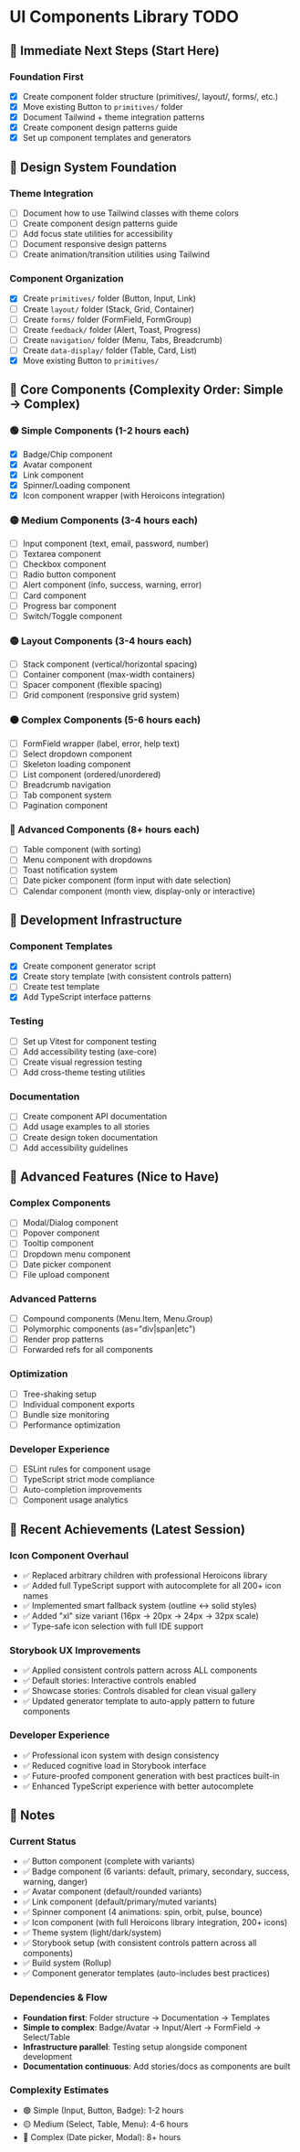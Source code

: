 # UI Components Library TODO

## 🎯 Immediate Next Steps (Start Here)

### Foundation First

- [x] Create component folder structure (primitives/, layout/, forms/, etc.)
- [x] Move existing Button to `primitives/` folder
- [x] Document Tailwind + theme integration patterns
- [x] Create component design patterns guide
- [x] Set up component templates and generators

## 🎨 Design System Foundation

### Theme Integration

- [ ] Document how to use Tailwind classes with theme colors
- [ ] Create component design patterns guide
- [ ] Add focus state utilities for accessibility
- [ ] Document responsive design patterns
- [ ] Create animation/transition utilities using Tailwind

### Component Organization

- [x] Create `primitives/` folder (Button, Input, Link)
- [ ] Create `layout/` folder (Stack, Grid, Container)
- [ ] Create `forms/` folder (FormField, FormGroup)
- [ ] Create `feedback/` folder (Alert, Toast, Progress)
- [ ] Create `navigation/` folder (Menu, Tabs, Breadcrumb)
- [ ] Create `data-display/` folder (Table, Card, List)
- [x] Move existing Button to `primitives/`

## 🧩 Core Components (Complexity Order: Simple → Complex)

### 🟢 Simple Components (1-2 hours each)

- [x] Badge/Chip component
- [x] Avatar component
- [x] Link component
- [x] Spinner/Loading component
- [x] Icon component wrapper (with Heroicons integration)

### 🟡 Medium Components (3-4 hours each)

- [ ] Input component (text, email, password, number)
- [ ] Textarea component
- [ ] Checkbox component
- [ ] Radio button component
- [ ] Alert component (info, success, warning, error)
- [ ] Card component
- [ ] Progress bar component
- [ ] Switch/Toggle component

### 🟡 Layout Components (3-4 hours each)

- [ ] Stack component (vertical/horizontal spacing)
- [ ] Container component (max-width containers)
- [ ] Spacer component (flexible spacing)
- [ ] Grid component (responsive grid system)

### 🟠 Complex Components (5-6 hours each)

- [ ] FormField wrapper (label, error, help text)
- [ ] Select dropdown component
- [ ] Skeleton loading component
- [ ] List component (ordered/unordered)
- [ ] Breadcrumb navigation
- [ ] Tab component system
- [ ] Pagination component

### 🔴 Advanced Components (8+ hours each)

- [ ] Table component (with sorting)
- [ ] Menu component with dropdowns
- [ ] Toast notification system
- [ ] Date picker component (form input with date selection)
- [ ] Calendar component (month view, display-only or interactive)

## 🔧 Development Infrastructure

### Component Templates

- [x] Create component generator script
- [x] Create story template (with consistent controls pattern)
- [ ] Create test template
- [x] Add TypeScript interface patterns

### Testing

- [ ] Set up Vitest for component testing
- [ ] Add accessibility testing (axe-core)
- [ ] Create visual regression testing
- [ ] Add cross-theme testing utilities

### Documentation

- [ ] Create component API documentation
- [ ] Add usage examples to all stories
- [ ] Create design token documentation
- [ ] Add accessibility guidelines

## 🚀 Advanced Features (Nice to Have)

### Complex Components

- [ ] Modal/Dialog component
- [ ] Popover component
- [ ] Tooltip component
- [ ] Dropdown menu component
- [ ] Date picker component
- [ ] File upload component

### Advanced Patterns

- [ ] Compound components (Menu.Item, Menu.Group)
- [ ] Polymorphic components (as="div|span|etc")
- [ ] Render prop patterns
- [ ] Forwarded refs for all components

### Optimization

- [ ] Tree-shaking setup
- [ ] Individual component exports
- [ ] Bundle size monitoring
- [ ] Performance optimization

### Developer Experience

- [ ] ESLint rules for component usage
- [ ] TypeScript strict mode compliance
- [ ] Auto-completion improvements
- [ ] Component usage analytics

## 🎉 Recent Achievements (Latest Session)

### Icon Component Overhaul

- ✅ Replaced arbitrary children with professional Heroicons library
- ✅ Added full TypeScript support with autocomplete for all 200+ icon names
- ✅ Implemented smart fallback system (outline ↔ solid styles)
- ✅ Added "xl" size variant (16px → 20px → 24px → 32px scale)
- ✅ Type-safe icon selection with full IDE support

### Storybook UX Improvements

- ✅ Applied consistent controls pattern across ALL components
- ✅ Default stories: Interactive controls enabled
- ✅ Showcase stories: Controls disabled for clean visual gallery
- ✅ Updated generator template to auto-apply pattern to future components

### Developer Experience

- ✅ Professional icon system with design consistency
- ✅ Reduced cognitive load in Storybook interface
- ✅ Future-proofed component generation with best practices built-in
- ✅ Enhanced TypeScript experience with better autocomplete

## 📝 Notes

### Current Status

- ✅ Button component (complete with variants)
- ✅ Badge component (6 variants: default, primary, secondary, success, warning, danger)
- ✅ Avatar component (default/rounded variants)
- ✅ Link component (default/primary/muted variants)
- ✅ Spinner component (4 animations: spin, orbit, pulse, bounce)
- ✅ Icon component (with full Heroicons library integration, 200+ icons)
- ✅ Theme system (light/dark/system)
- ✅ Storybook setup (with consistent controls pattern across all components)
- ✅ Build system (Rollup)
- ✅ Component generator templates (auto-includes best practices)

### Dependencies & Flow

- **Foundation first**: Folder structure → Documentation → Templates
- **Simple to complex**: Badge/Avatar → Input/Alert → FormField → Select/Table
- **Infrastructure parallel**: Testing setup alongside component development
- **Documentation continuous**: Add stories/docs as components are built

### Complexity Estimates

- 🟢 Simple (Input, Button, Badge): 1-2 hours
- 🟡 Medium (Select, Table, Menu): 4-6 hours
- 🔴 Complex (Date picker, Modal): 8+ hours
